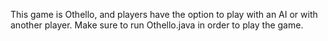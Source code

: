 
This game is Othello, and players have the option to play with an AI or with another player. 
Make sure to run Othello.java in order to play the game.
